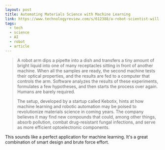 ```yaml
---
layout: post
title: Automating Materials Science with Machine Learning
link: https://www.technologyreview.com/s/612388/a-robot-scientist-will-dream-up-new-materials-to-advance-computing-and-fight-pollution/
tags: 
  - tech
  - science
  - AI
  - robot
  - article
---
```


> A robot arm dips a pipette into a dish and transfers a tiny amount of bright liquid into one of many receptacles sitting in front of another machine. When all the samples are ready, the second machine tests their optical properties, and the results are fed to a computer that controls the arm. Software analyzes the results of these experiments, formulates a few hypotheses, and then starts the process over again. Humans are barely required.
>
> The setup, developed by a startup called Kebotix, hints at how machine learning and robotic automation may be poised to revolutionize materials science in coming years. The company believes it may find new compounds that could, among other things, absorb pollution, combat drug-resistant fungal infections, and serve as more efficient optoelectronic components.

This sounds like a perfect application for machine learning. It's a great combination of smart design and brute force effort.